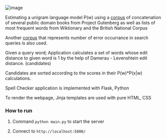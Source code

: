 ![image](https://user-images.githubusercontent.com/44057640/118408872-278c8b00-b690-11eb-807c-1142c653e894.png)

Estimating a unigram language model P(w) using a [corpus](http://norvig.com/big.txt) of concatenation of several public domain books from Project Gutenberg as well as lists
of most frequent words from Wiktionary and the British National Corpus </br>

Another [corpus](http://norvig.com/ngrams/spell-errors.txt) that represents number of error occurrance in search queries is also used.

Given a query word;
Application calculates a set of words whose edit distance to given word is 1 by the help of Damerau - Levenshtein edit distance. (candidates)

Candidates are sorted according to the scores in their P(w)*P(x|w) calculations.

Spell Checker application is implemented with Flask, Python

To render the webpage, Jinja templates are used with pure HTML, CSS

### How to run

1. Command `python main.py` to start the server

2. Connect to `http://localhost:5000/`
